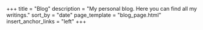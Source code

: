 +++
title = "Blog"
description = "My personal blog. Here you can find all my writings."
sort_by = "date"
page_template = "blog_page.html"
insert_anchor_links = "left"
+++
